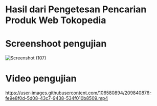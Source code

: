 # Hasil dari Pengetesan Pencarian Produk Web Tokopedia

# Screenshoot pengujian
![Screenshot (107)](https://user-images.githubusercontent.com/106580894/209840835-e0382cb1-2c93-4905-aa08-c6b2b8d0050e.png)


# Video pengujian


https://user-images.githubusercontent.com/106580894/209840876-fe9e8f0d-5d08-43c7-9438-534f010b8509.mp4




